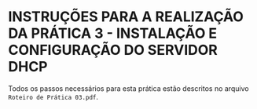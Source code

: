 # INSTRUÇÕES PARA A REALIZAÇÃO DA PRÁTICA 3 - INSTALAÇÃO E CONFIGURAÇÃO DO SERVIDOR DHCP

Todos os passos necessários para esta prática estão descritos no arquivo `Roteiro de Prática 03.pdf`.
